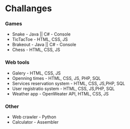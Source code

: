 # Challanges

### Games

- Snake - Java || C# - Console
- TicTacToe - HTML, CSS, JS
- Brakeout - Java || C# - Console
- Chess - HTML, CSS, JS

### Web tools

- Galery - HTML, CSS, JS
- Openning times - HTML, CSS, JS, PHP, SQL
- Services reservation system - HTML, CSS, JS,PHP, SQL
- User registratio system - HTML, CSS, JS,PHP, SQL
- Weather app - OpenWeater API, HTML, CSS, JS

### Other

- Web crawler - Python
- Calculator - Assembler
